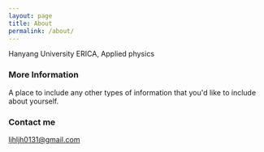 ```yaml
---
layout: page
title: About
permalink: /about/
---
```


Hanyang University ERICA, Applied physics

### More Information

A place to include any other types of information that you'd like to include about yourself.

### Contact me

[ljhljh0131@gmail.com](mailto:ljhljh0131@gmail.com)